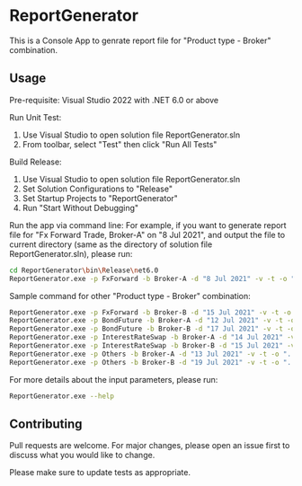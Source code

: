 # ReportGenerator

This is a Console App to genrate report file for "Product type - Broker" combination.

## Usage

Pre-requisite:
Visual Studio 2022 with .NET 6.0 or above

Run Unit Test:
1. Use Visual Studio to open solution file ReportGenerator.sln
2. From toolbar, select "Test" then click "Run All Tests"

Build Release:
1. Use Visual Studio to open solution file ReportGenerator.sln
2. Set Solution Configurations to "Release"
3. Set Startup Projects to "ReportGenerator"
4. Run "Start Without Debugging"

Run the app via command line:
For example, if you want to generate report file for "Fx Forward Trade, Broker-A" on "8 Jul 2021", and output the file to current directory (same as the directory of solution file ReportGenerator.sln), please run:

```bash
cd ReportGenerator\bin\Release\net6.0
ReportGenerator.exe -p FxForward -b Broker-A -d "8 Jul 2021" -v -t -o "..\..\..\..\fwd-a-20210708.csv"
```

Sample command for other "Product type - Broker" combination:

```bash
ReportGenerator.exe -p FxForward -b Broker-B -d "15 Jul 2021" -v -t -o "..\..\..\..\fwd-b-20210715.csv"
ReportGenerator.exe -p BondFuture -b Broker-A -d "12 Jul 2021" -v -t -o "..\..\..\..\bf-a-20210712.csv"
ReportGenerator.exe -p BondFuture -b Broker-B -d "17 Jul 2021" -v -t -o "..\..\..\..\bf-b-20210717.csv"
ReportGenerator.exe -p InterestRateSwap -b Broker-A -d "14 Jul 2021" -v -t -o "..\..\..\..\irs-a-20210714.csv"
ReportGenerator.exe -p InterestRateSwap -b Broker-B -d "15 Jul 2021" -v -t -o "..\..\..\..\irs-b-20210715.csv"
ReportGenerator.exe -p Others -b Broker-A -d "13 Jul 2021" -v -t -o "..\..\..\..\oth-a-20210713.csv"
ReportGenerator.exe -p Others -b Broker-B -d "19 Jul 2021" -v -t -o "..\..\..\..\oth-b-20210719.csv"
```

For more details about the input parameters, please run:
```bash
ReportGenerator.exe --help
```

## Contributing

Pull requests are welcome. For major changes, please open an issue first to discuss what you would like to change.

Please make sure to update tests as appropriate.
